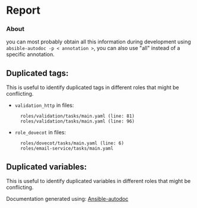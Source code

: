 # Report

### About
you can most probably obtain all this information during development using `absible-autodoc -p < annotation >`,
you can also use "all" instead of a specific annotation.

## Duplicated tags:

This is useful to identify duplicated tags in different roles that might be conflicting.

* `validation_http` in files:

        roles/validation/tasks/main.yaml (line: 81) 
        roles/validation/tasks/main.yaml (line: 96) 

* `role_dovecot` in files:

        roles/dovecot/tasks/main.yaml (line: 6) 
        roles/email-service/tasks/main.yaml 


## Duplicated variables:

This is useful to identify duplicated variables in different roles that might be conflicting.


Documentation generated using: [Ansible-autodoc](https://github.com/AndresBott/ansible-autodoc)